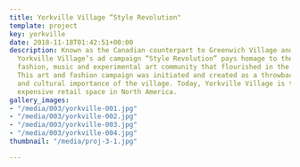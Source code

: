 ```yaml
---
title: Yorkville Village “Style Revolution"
template: project
key: yorkville
date: 2018-11-18T01:42:51+00:00
description: Known as the Canadian counterpart to Greenwich Village and Haight-Ashbury,
  Yorkville Village’s ad campaign “Style Revolution” pays homage to the robust art,
  fashion, music and experimental art community that flourished in the 1960s in Toronto.
  This art and fashion campaign was initiated and created as a throwback to the historical
  and cultural importance of the village. Today, Yorkville Village is the third most
  expensive retail space in North America.
gallery_images:
- "/media/003/yorkville-001.jpg"
- "/media/003/yorkville-002.jpg"
- "/media/003/yorkville-003.jpg"
- "/media/003/yorkville-004.jpg"
thumbnail: "/media/proj-3-1.jpg"

---
```

